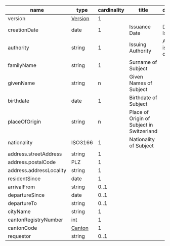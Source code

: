 | name                    | type                           | cardinality | title                                     | description                       |
|-------------------------|--------------------------------|-------------|-------------------------------------------|-----------------------------------|
| version                 | [Version](../types/Version.md) | 1           |                                           |                                   |
| creationDate            | date                           | 1           | Issuance Date                             | Date of Issuance                  |
| authority               | string                         | 1           | Issuing Authority                         | Authority issuing the certificate |
| familyName              | string                         | 1           | Surname of Subject                        |                                   |
| givenName               | string                         | n           | Given Names of Subject                    |                                   |
| birthdate               | date                           | 1           | Birthdate of Subject                      |                                   |
| placeOfOrigin           | string                         | n           | Place of Origin of Subject in Switzerland |                                   |
| nationality             | ISO3166                        | 1           | Nationality of Subject                    |                                   |
| address.streetAddress   | string                         | 1           |                                           |                                   |
| address.postalCode      | PLZ                            | 1           |                                           |                                   |
| address.addressLocality | string                         | 1           |                                           |                                   |
| residentSince           | date                           | 1           |                                           |                                   |
| arrivalFrom             | string                         | 0..1        |                                           |                                   |
| departureSince          | date                           | 0..1        |                                           |                                   |
| departureTo             | string                         | 0..1        |                                           |                                   |
| cityName                | string                         | 1           |                                           |                                   |
| cantonRegistryNumber    | int                            | 1           |                                           |                                   |
| cantonCode              | [Canton](../types/Canton.md)   | 1           |                                           |                                   |
| requestor               | string                         | 0..1        |                                           |                                   |
